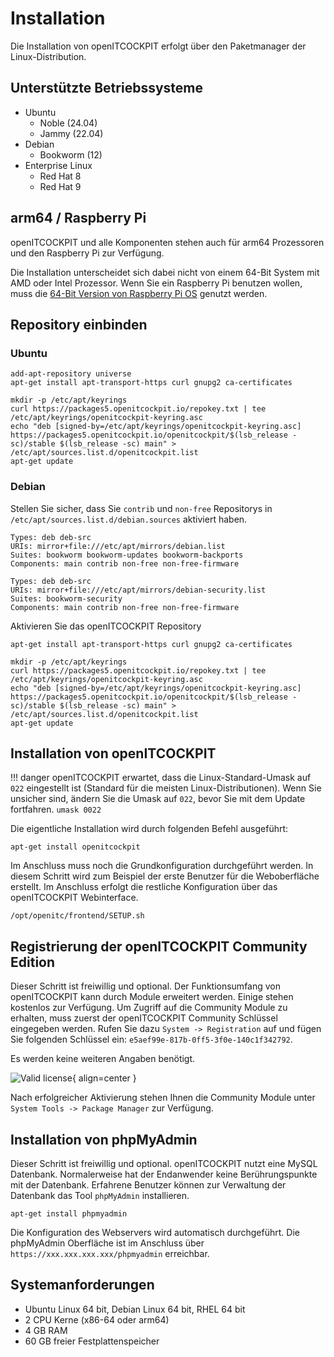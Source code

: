 # Installation

Die Installation von openITCOCKPIT erfolgt über den Paketmanager der Linux-Distribution.

## Unterstützte Betriebssysteme

- Ubuntu
    - Noble (24.04)
    - Jammy (22.04)
- Debian
    - Bookworm (12)
- Enterprise Linux
    - Red Hat 8
    - Red Hat 9

## arm64 / Raspberry Pi
openITCOCKPIT und alle Komponenten stehen auch für arm64 Prozessoren und den Raspberry Pi zur Verfügung.

Die Installation unterscheidet sich dabei nicht von einem 64-Bit System mit AMD oder Intel Prozessor. Wenn Sie ein Raspberry Pi benutzen wollen, muss die [64-Bit Version von Raspberry Pi OS](https://downloads.raspberrypi.org/raspios_arm64/images/) genutzt werden.

## Repository einbinden
### Ubuntu

```
add-apt-repository universe
apt-get install apt-transport-https curl gnupg2 ca-certificates

mkdir -p /etc/apt/keyrings
curl https://packages5.openitcockpit.io/repokey.txt | tee /etc/apt/keyrings/openitcockpit-keyring.asc
echo "deb [signed-by=/etc/apt/keyrings/openitcockpit-keyring.asc] https://packages5.openitcockpit.io/openitcockpit/$(lsb_release -sc)/stable $(lsb_release -sc) main" > /etc/apt/sources.list.d/openitcockpit.list
apt-get update
```

### Debian

Stellen Sie sicher, dass Sie `contrib` und `non-free` Repositorys in `/etc/apt/sources.list.d/debian.sources` aktiviert haben.
```
Types: deb deb-src
URIs: mirror+file:///etc/apt/mirrors/debian.list
Suites: bookworm bookworm-updates bookworm-backports
Components: main contrib non-free non-free-firmware

Types: deb deb-src
URIs: mirror+file:///etc/apt/mirrors/debian-security.list
Suites: bookworm-security
Components: main contrib non-free non-free-firmware
```

Aktivieren Sie das openITCOCKPIT Repository

```
apt-get install apt-transport-https curl gnupg2 ca-certificates

mkdir -p /etc/apt/keyrings
curl https://packages5.openitcockpit.io/repokey.txt | tee /etc/apt/keyrings/openitcockpit-keyring.asc
echo "deb [signed-by=/etc/apt/keyrings/openitcockpit-keyring.asc] https://packages5.openitcockpit.io/openitcockpit/$(lsb_release -sc)/stable $(lsb_release -sc) main" > /etc/apt/sources.list.d/openitcockpit.list
apt-get update
```

## Installation von openITCOCKPIT

!!! danger
    openITCOCKPIT erwartet, dass die Linux-Standard-Umask auf `022` eingestellt ist (Standard für die meisten Linux-Distributionen).
    Wenn Sie unsicher sind, ändern Sie die Umask auf `022`, bevor Sie mit dem Update fortfahren.
    ```
    umask 0022
    ```

Die eigentliche Installation wird durch folgenden Befehl ausgeführt:
```
apt-get install openitcockpit
```

Im Anschluss muss noch die Grundkonfiguration durchgeführt werden. In diesem Schritt wird zum Beispiel der erste Benutzer für die Weboberfläche erstellt. Im Anschluss erfolgt die restliche Konfiguration über das openITCOCKPIT Webinterface.

```
/opt/openitc/frontend/SETUP.sh
```

## Registrierung der openITCOCKPIT Community Edition

Dieser Schritt ist freiwillig und optional. Der Funktionsumfang von openITCOCKPIT kann durch Module erweitert werden. Einige stehen kostenlos zur Verfügung. Um Zugriff auf die Community Module zu erhalten, muss zuerst der openITCOCKPIT Community Schlüssel eingegeben werden. Rufen Sie dazu `System -> Registration` auf und fügen Sie folgenden Schlüssel ein: `e5aef99e-817b-0ff5-3f0e-140c1f342792`.

Es werden keine weiteren Angaben benötigt.

![Valid license](/images/openITCOCKPIT-v4-valid-license.png){ align=center }

Nach erfolgreicher Aktivierung stehen Ihnen die Community Module unter `System Tools -> Package Manager` zur Verfügung.

## Installation von phpMyAdmin

Dieser Schritt ist freiwillig und optional. openITCOCKPIT nutzt eine MySQL Datenbank. Normalerweise hat der Endanwender keine Berührungspunkte mit der Datenbank. Erfahrene Benutzer können zur Verwaltung der Datenbank das Tool `phpMyAdmin` installieren.

```
apt-get install phpmyadmin
```

Die Konfiguration des Webservers wird automatisch durchgeführt. Die phpMyAdmin Oberfläche ist im Anschluss über `https://xxx.xxx.xxx.xxx/phpmyadmin` erreichbar.

## Systemanforderungen

- Ubuntu Linux 64 bit, Debian Linux 64 bit, RHEL 64 bit
- 2 CPU Kerne (x86-64 oder arm64)
- 4 GB RAM
- 60 GB freier Festplattenspeicher
